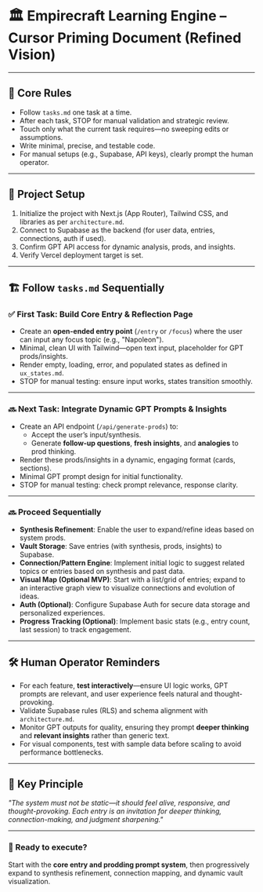 # 🏛️ Empirecraft Learning Engine – Cursor Priming Document (Refined Vision)


---


## 🧠 Core Rules
- Follow `tasks.md` one task at a time.
- After each task, STOP for manual validation and strategic review.
- Touch only what the current task requires—no sweeping edits or assumptions.
- Write minimal, precise, and testable code.
- For manual setups (e.g., Supabase, API keys), clearly prompt the human operator.


---


## 🔹 Project Setup
1. Initialize the project with Next.js (App Router), Tailwind CSS, and libraries as per `architecture.md`.
2. Connect to Supabase as the backend (for user data, entries, connections, auth if used).
3. Confirm GPT API access for dynamic analysis, prods, and insights.
4. Verify Vercel deployment target is set.


---


## 🏗 Follow `tasks.md` Sequentially


### ✅ **First Task: Build Core Entry & Reflection Page**
- Create an **open-ended entry point** (`/entry` or `/focus`) where the user can input any focus topic (e.g., "Napoleon").
- Minimal, clean UI with Tailwind—open text input, placeholder for GPT prods/insights.
- Render empty, loading, error, and populated states as defined in `ux_states.md`.
- STOP for manual testing: ensure input works, states transition smoothly.


---


### 🔜 **Next Task: Integrate Dynamic GPT Prompts & Insights**
- Create an API endpoint (`/api/generate-prods`) to:
  - Accept the user’s input/synthesis.
  - Generate **follow-up questions**, **fresh insights**, and **analogies** to prod thinking.
- Render these prods/insights in a dynamic, engaging format (cards, sections).
- Minimal GPT prompt design for initial functionality.
- STOP for manual testing: check prompt relevance, response clarity.


---


### 🔜 **Proceed Sequentially**
- **Synthesis Refinement**: Enable the user to expand/refine ideas based on system prods.
- **Vault Storage**: Save entries (with synthesis, prods, insights) to Supabase.
- **Connection/Pattern Engine**: Implement initial logic to suggest related topics or entries based on synthesis and past data.
- **Visual Map (Optional MVP)**: Start with a list/grid of entries; expand to an interactive graph view to visualize connections and evolution of ideas.
- **Auth (Optional)**: Configure Supabase Auth for secure data storage and personalized experiences.
- **Progress Tracking (Optional)**: Implement basic stats (e.g., entry count, last session) to track engagement.


---


## 🛠 Human Operator Reminders
- For each feature, **test interactively**—ensure UI logic works, GPT prompts are relevant, and user experience feels natural and thought-provoking.
- Validate Supabase rules (RLS) and schema alignment with `architecture.md`.
- Monitor GPT outputs for quality, ensuring they prompt **deeper thinking** and **relevant insights** rather than generic text.
- For visual components, test with sample data before scaling to avoid performance bottlenecks.


---


## 🚨 Key Principle
_"The system must not be static—it should feel alive, responsive, and thought-provoking. Each entry is an invitation for deeper thinking, connection-making, and judgment sharpening."_


---


### 🚀 Ready to execute?
Start with the **core entry and prodding prompt system**, then progressively expand to synthesis refinement, connection mapping, and dynamic vault visualization.





